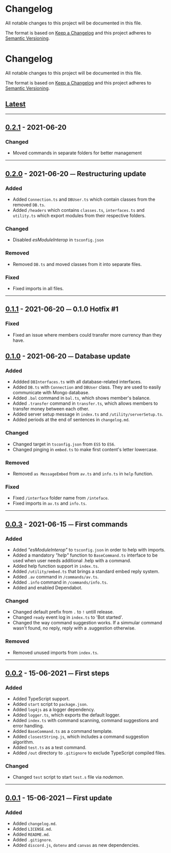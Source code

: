 # Changelog
All notable changes to this project will be documented in this file.

The format is based on [Keep a Changelog](https://keepachangelog.com/) and this project adheres to [Semantic Versioning](https://semver.org/).

# Changelog
All notable changes to this project will be documented in this file.

The format is based on [Keep a Changelog][Keep a Changelog] and this project adheres to [Semantic Versioning][Semantic Versioning].

## [Latest]
---
## [0.2.1] - 2021-06-20

### Changed
  - Moved commands in separate folders for better management

---
## [0.2.0] - 2021-06-20 ⏤ Restructuring update
### Added
  - Added `Connection.ts` and `DBUser.ts` which contain classes from the removed `DB.ts`.
  - Added `/headers` which contains `classes.ts`, `interfaces.ts` and `utility.ts` which export modules from their respective folders.
### Changed
  - Disabled *esModuleInterop* in `tsconfig.json`
### Removed
  - Removed `DB.ts` and moved classes from it into separate files.
### Fixed
  - Fixed imports in all files.
---
## [0.1.1] - 2021-06-20 ⏤ 0.1.0 Hotfix #1

### Fixed
  - Fixed an issue where members could transfer more currency than they have.
## [0.1.0] - 2021-06-20 ⏤ Database update
### Added
  - Addded `DBInterfaces.ts` with all database-related interfaces.
  - Added `DB.ts` with `Connection` and `DBUser` class. They are used to easily communicate with Mongo database.
  - Added `.bal` command in `bal.ts`, which shows member's balance.
  - Added `.transfer` command in `transfer.ts`, which allows members to transfer money between each other.
  - Added server setup message in `index.ts` and `/utility/serverSetup.ts`.
  - Added periods at the end of sentences in `changelog.md`.
### Changed
  - Changed target in `tsconfig.json` from `ES5` to `ES6`.
  - Changed pinging in `embed.ts` to make first content's letter lowercase.
### Removed
  - Removed `as MessageEmbed` from `av.ts` and `info.ts` in `help` function.
### Fixed
  - Fixed `/interface` folder name from `/inteface`.
  - Fixed imports in `av.ts` and `info.ts`.

---
## [0.0.3] - 2021-06-15 ⏤ First commands

### Added
  - Added *"esModuleInterop"* to `tsconfig.json` in order to help with imports.
  - Added a mandatory *"help"* function to `BaseCommand.ts` interface to be used when user needs additional .help with a command.
  - Added help function support in `index.ts`.
  - Added `/utility/embed.ts` that brings a standard embed reply system.
  - Added `.av` command in `/commands/av.ts`.
  - Added `.info` command in `/commands/info.ts`.
  - Added and enabled Dependabot.

### Changed
 - Changed default prefix from `.` to `!` untill release.
 - Changed `ready` event log in `index.ts` to 'Bot started'.
 - Changed the way command suggestion works. If a simmular command wasn't found, no reply, reply with a .suggestion otherwise.

### Removed
  - Removed unused imports from `index.ts`.
---
## [0.0.2] - 15-06-2021 ⏤ First steps

### Added
  - Added TypeScript support.
  - Added `start` script to `package.json`.
  - Added `log4js` as a logger dependency.
  - Added `logger.ts`, which exports the default logger.
  - Added `index.ts` with command scanning, command suggestions and error handling.
  - Added `BaseCommand.ts` as a command template.
  - Added `closestString.js`, which includes a command suggestion algorithm.
  - Added `test.ts` as a test command.
  - Added `/out` directory to `.gitignore` to exclude TypeScript compiled files.
### Changed
  - Changed `test` script to start `test.s` file via *nodemon*.
---
## [0.0.1] - 15-06-2021 ⏤ First update

### Added
  - Added `changelog.md`.
  - Added `LICENSE.md`.
  - Added `README.md`.
  - Added `.gitignore`.
  - Added `discord.js`, `dotenv` and `canvas` as new dependencies.


<!-- Links -->
[Keep a Changelog]: https://keepachangelog.com/
[Semantic Versioning]: https://semver.org/

<!-- Versions -->
[Latest]: https://github.com/da-the-dev/motodori-2.0/compare/0.2.1...HEAD
[0.2.1]: https://github.com/da-the-dev/motodori-2.0/compare/v0.2.0..v0.2.1
[0.2.0]: https://github.com/da-the-dev/motodori-2.0/compare/v0.1.1..v0.2.0
[0.1.1]: https://github.com/da-the-dev/motodori-2.0/compare/v0.1.0..v0.1.1
[0.1.0]: https://github.com/da-the-dev/motodori-2.0/compare/v0.0.3..v0.1.0
[0.0.3]: https://github.com/da-the-dev/motodori-2.0/compare/v0.0.2..v0.0.3
[0.0.2]: https://github.com/da-the-dev/motodori-2.0/compare/0.0.2...0.0.1
[0.0.1]: https://github.com/da-the-dev/motodori-2.0/releases/v0.0.1
